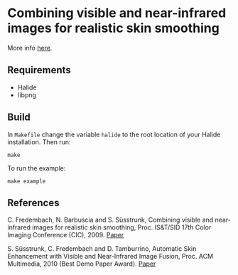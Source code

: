 # Combining visible and near-infrared images for realistic skin smoothing

More info [here](http://ivrl.epfl.ch/research/infrared/skinsmoothing).

## Requirements

- Halide
- libpng

## Build

In `Makefile` change the variable `halide` to the root location of your Halide installation. Then run:

`make`

To run the example:

`make example`


## References

C. Fredembach, N. Barbuscia and S. Süsstrunk, Combining visible and near-infrared images for realistic skin smoothing, Proc. IS&T/SID 17th Color Imaging Conference (CIC), 2009.
[Paper](https://infoscience.epfl.ch/record/142321)

S. Süsstrunk, C. Fredembach and D. Tamburrino, Automatic Skin Enhancement with Visible and Near-Infrared Image Fusion, Proc. ACM Multimedia, 2010 (Best Demo Paper Award).
[Paper](http://infoscience.epfl.ch/record/153994)
